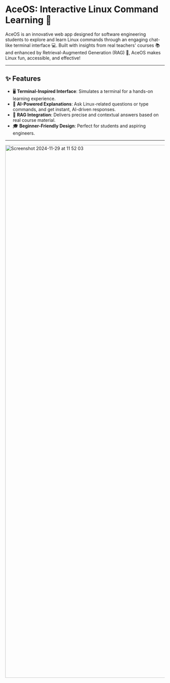 # AceOS: Interactive Linux Command Learning 🐧

AceOS is an innovative web app designed for software engineering students to explore and learn Linux commands through an engaging chat-like terminal interface 💻. Built with insights from real teachers' courses 📚 and enhanced by Retrieval-Augmented Generation (RAG) 🤖, AceOS makes Linux fun, accessible, and effective!

---

## ✨ Features

- 🖥️ **Terminal-Inspired Interface**: Simulates a terminal for a hands-on learning experience.
- 🧠 **AI-Powered Explanations**: Ask Linux-related questions or type commands, and get instant, AI-driven responses.
- 📂 **RAG Integration**: Delivers precise and contextual answers based on real course material.
- 🎓 **Beginner-Friendly Design**: Perfect for students and aspiring engineers.

---

<img width="1680" alt="Screenshot 2024-11-29 at 11 52 03" src="https://github.com/user-attachments/assets/d44144d6-429a-4b37-abfd-1f355702d6e5">
